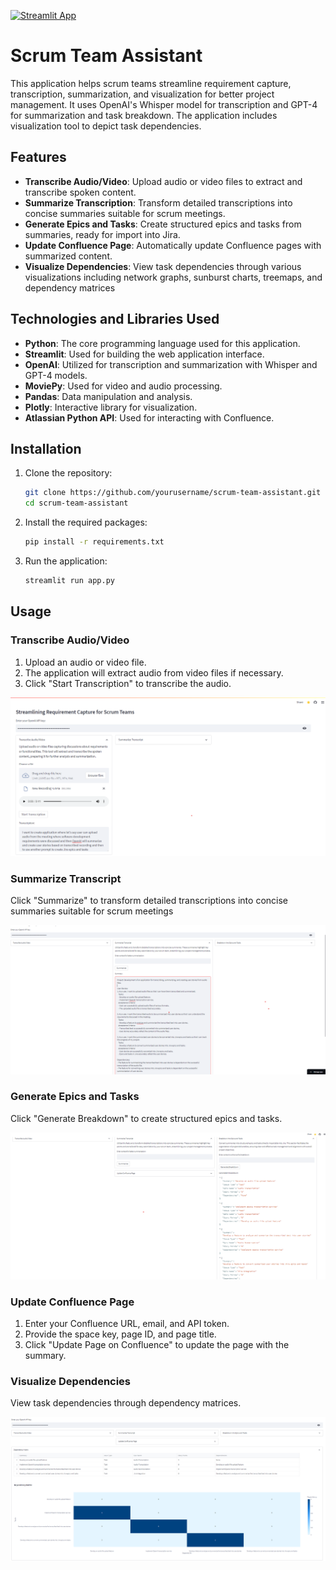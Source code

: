 [![Streamlit App](https://static.streamlit.io/badges/streamlit_badge_black_white.svg)](https://scrum-team-assistant.streamlit.app/)

# Scrum Team Assistant

This application helps scrum teams streamline requirement capture, transcription, summarization, and visualization for better project management. It uses OpenAI's Whisper model for transcription and GPT-4 for summarization and task breakdown. The application includes visualization tool to depict task dependencies.

## Features

- **Transcribe Audio/Video**: Upload audio or video files to extract and transcribe spoken content.
- **Summarize Transcription**: Transform detailed transcriptions into concise summaries suitable for scrum meetings.
- **Generate Epics and Tasks**: Create structured epics and tasks from summaries, ready for import into Jira.
- **Update Confluence Page**: Automatically update Confluence pages with summarized content.
- **Visualize Dependencies**: View task dependencies through various visualizations including network graphs, sunburst charts, treemaps, and dependency matrices


## Technologies and Libraries Used

- **Python**: The core programming language used for this application.
- **Streamlit**: Used for building the web application interface.
- **OpenAI**: Utilized for transcription and summarization with Whisper and GPT-4 models.
- **MoviePy**: Used for video and audio processing.
- **Pandas**: Data manipulation and analysis.
- **Plotly**: Interactive library for visualization.
- **Atlassian Python API**: Used for interacting with Confluence.

  
## Installation

1. Clone the repository:
    ```bash
    git clone https://github.com/yourusername/scrum-team-assistant.git
    cd scrum-team-assistant
    ```

2. Install the required packages:
    ```bash
    pip install -r requirements.txt
    ```

3. Run the application:
    ```bash
    streamlit run app.py
    ```

## Usage

### Transcribe Audio/Video

1. Upload an audio or video file.
2. The application will extract audio from video files if necessary.
3. Click "Start Transcription" to transcribe the audio.

![Transcribe Audio/Video](https://github.com/tsitsidalakishvili/Scrum_Assistant/blob/main/screenshots/1.png)

### Summarize Transcript

Click "Summarize" to transform detailed transcriptions into concise summaries suitable for scrum meetings

![Summarize Transcription](https://github.com/tsitsidalakishvili/Scrum_Assistant/blob/main/screenshots/2.png)

### Generate Epics and Tasks

Click "Generate Breakdown" to create structured epics and tasks.

![Generate Epics and Tasks](https://github.com/tsitsidalakishvili/Scrum_Assistant/blob/main/screenshots/3.png)

### Update Confluence Page

1. Enter your Confluence URL, email, and API token.
2. Provide the space key, page ID, and page title.
3. Click "Update Page on Confluence" to update the page with the summary.

### Visualize Dependencies

View task dependencies through dependency matrices.

![Visualize Dependencies](https://github.com/tsitsidalakishvili/Scrum_Assistant/blob/main/screenshots/4.png)
